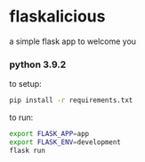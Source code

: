 # flaskalicious

a simple flask app to welcome you

### python 3.9.2

to setup:
```bash
pip install -r requirements.txt
```

to run:
```bash
export FLASK_APP=app
export FLASK_ENV=development
flask run
```